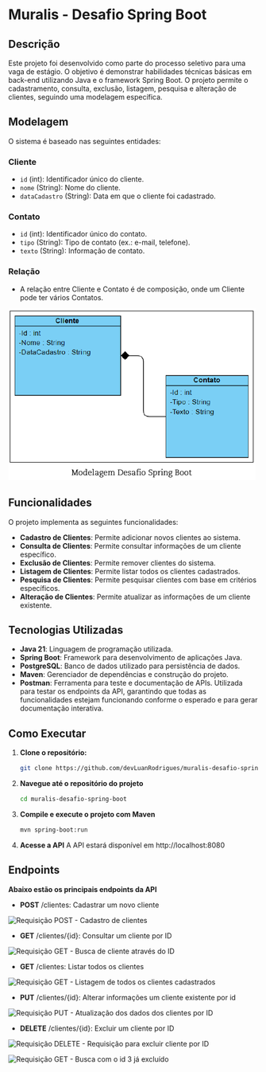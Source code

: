 # Muralis - Desafio Spring Boot

## Descrição

Este projeto foi desenvolvido como parte do processo seletivo para uma vaga de estágio. O objetivo é demonstrar habilidades técnicas básicas em back-end utilizando Java e o framework Spring Boot. O projeto permite o cadastramento, consulta, exclusão, listagem, pesquisa e alteração de clientes, seguindo uma modelagem específica.

## Modelagem

O sistema é baseado nas seguintes entidades:

### Cliente
- `id` (int): Identificador único do cliente.
- `nome` (String): Nome do cliente.
- `dataCadastro` (String): Data em que o cliente foi cadastrado.

### Contato
- `id` (int): Identificador único do contato.
- `tipo` (String): Tipo de contato (ex.: e-mail, telefone).
- `texto` (String): Informação de contato.

### Relação
- A relação entre Cliente e Contato é de composição, onde um Cliente pode ter vários Contatos.

![Diagrama de classes, representando as classes e sua relação](src/main/resources/assets/Modelagem-desafio-spring-boot.png)


## Funcionalidades

O projeto implementa as seguintes funcionalidades:

- **Cadastro de Clientes**: Permite adicionar novos clientes ao sistema.
- **Consulta de Clientes**: Permite consultar informações de um cliente específico.
- **Exclusão de Clientes**: Permite remover clientes do sistema.
- **Listagem de Clientes**: Permite listar todos os clientes cadastrados.
- **Pesquisa de Clientes**: Permite pesquisar clientes com base em critérios específicos.
- **Alteração de Clientes**: Permite atualizar as informações de um cliente existente.

## Tecnologias Utilizadas

- **Java 21**: Linguagem de programação utilizada.
- **Spring Boot**: Framework para desenvolvimento de aplicações Java.
- **PostgreSQL**: Banco de dados utilizado para persistência de dados.
- **Maven**: Gerenciador de dependências e construção do projeto.
- **Postman**: Ferramenta para teste e documentação de APIs. Utilizada para testar os endpoints da API, garantindo que todas as funcionalidades estejam funcionando conforme o esperado e para gerar documentação interativa.

## Como Executar

1. **Clone o repositório:**
   ```bash
   git clone https://github.com/devLuanRodrigues/muralis-desafio-spring-boot

2. **Navegue até o repositório do projeto**
   ```bash
   cd muralis-desafio-spring-boot

3. **Compile e execute o projeto com Maven**
   ```bash
   mvn spring-boot:run

4. **Acesse a API**
   A API estará disponível em http://localhost:8080

## Endpoints
**Abaixo estão os principais endpoints da API**

* **POST** /clientes: Cadastrar um novo cliente

![Requisição POST - Cadastro de clientes](src/main/resources/assets/Post1.png)

* **GET** /clientes/{id}: Consultar um cliente por ID

![Requisição GET - Busca de cliente através do ID](src/main/resources/assets/Get2.png)

* **GET** /clientes: Listar todos os clientes

![Requisição GET - Listagem de todos os clientes cadastrados](src/main/resources/assets/Get1.png)

* **PUT** /clientes/{id}: Alterar informações um cliente existente por id

![Requisição PUT - Atualização dos dados dos clientes por ID](src/main/resources/assets/Put.png)

* **DELETE** /clientes/{id}: Excluir um cliente por ID

![Requisição DELETE - Requisição para excluir cliente por ID](src/main/resources/assets/Del1.png)

![Requisição GET - Busca com o id 3 já excluído](src/main/resources/assets/Del2.png)
